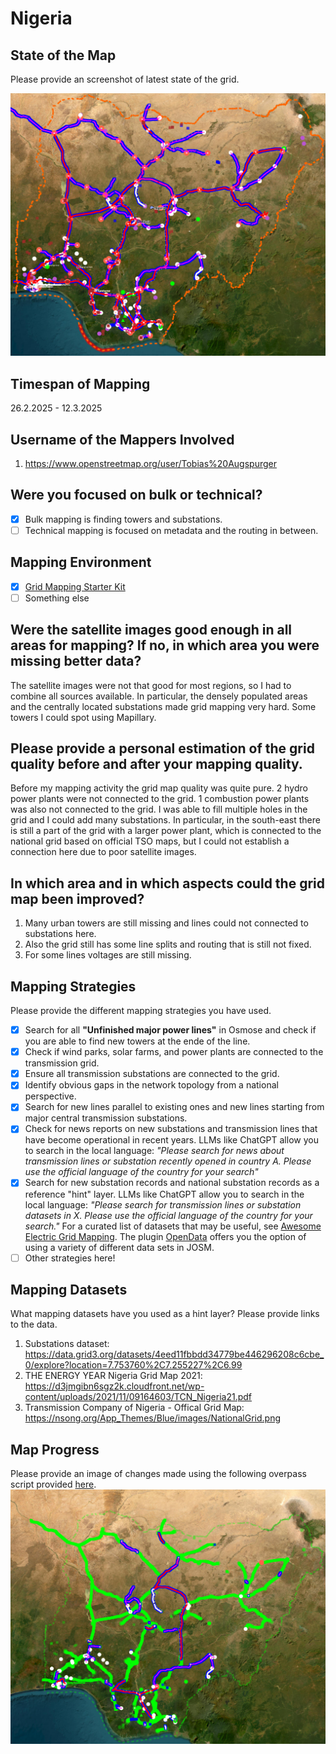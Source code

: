 # Nigeria 

## State of the Map
Please provide an screenshot of latest state of the grid.

![alt text](<images/Nigeria-2025-03-12 16-10-50.png>)

## Timespan of Mapping
26.2.2025 - 12.3.2025

## Username of the Mappers Involved 
1. https://www.openstreetmap.org/user/Tobias%20Augspurger

## Were you focused on bulk or technical? 
- [x] Bulk mapping is finding towers and substations.
- [ ] Technical mapping is focused on metadata and the routing in between. 

## Mapping Environment  

- [x] [Grid Mapping Starter Kit](https://github.com/open-energy-transition/grid-mapping-starter-kit)
- [ ] Something else 

## Were the satellite images good enough in all areas for mapping? If no, in which area you were missing better data?
The satellite images were not that good for most regions, so I had to combine all sources available. In particular, the densely populated areas and the centrally located substations made grid mapping very hard. Some towers I could spot using Mapillary. 

## Please provide a personal estimation of the grid quality before and after your mapping quality. 
Before my mapping activity the grid map quality was quite pure. 2 hydro power plants were not connected to the grid. 1 combustion power plants was also not connected to the grid. I was able to fill multiple holes in the grid and I could add many substations. In particular, in the south-east there is still a part of the grid with a larger power plant, which is connected to the national grid based on official TSO maps, but I could not establish a connection here due to poor satellite images. 

## In which area and in which aspects could the grid map been improved?
1. Many urban towers are still missing and lines could not connected to substations here. 
2. Also the grid still has some line splits and routing that is still not fixed. 
3. For some lines voltages are still missing. 

## Mapping Strategies
Please provide the different mapping strategies you have used. 

- [x] Search for all **"Unfinished major power lines"** in Osmose and check if you are able to find new towers at the ende of the line.
- [x] Check if wind parks, solar farms, and power plants are connected to the transmission grid.
- [x] Ensure all transmission substations are connected to the grid.
- [x] Identify obvious gaps in the network topology from a national perspective.
- [x] Search for new lines parallel to existing ones and new lines starting from major central transmission substations.
- [x] Check for news reports on new substations and transmission lines that have become operational in recent years. LLMs like ChatGPT allow you to search in the local language: _"Please search for news about transmission lines or substation recently opened in country A. Please use the official language of the country for your search"_
- [x] Search for new substation records and national substation records as a reference "hint" layer. LLMs like ChatGPT allow you to search in the local language: _"Please search for transmission lines or substation datasets in X. Please use the official language of the country for your search."_ For a curated list of datasets that may be useful, see [Awesome Electric Grid Mapping](https://github.com/open-energy-transition/Awesome-Electric-Grid-Mapping). The plugin [OpenData](https://wiki.openstreetmap.org/wiki/JOSM/Plugins/OpenData) offers you the option of using a variety of different data sets in JOSM.
- [ ] Other strategies here!

## Mapping Datasets
What mapping datasets have you used as a hint layer? Please provide links to the data.

1. Substations dataset: https://data.grid3.org/datasets/4eed11fbbdd34779be446296208c6cbe_0/explore?location=7.753760%2C7.255227%2C6.99
2. THE ENERGY YEAR Nigeria Grid Map 2021: https://d3jmgibn6sgz2k.cloudfront.net/wp-content/uploads/2021/11/09164603/TCN_Nigeria21.pdf
3. Transmission Company of Nigeria - Offical Grid Map: https://nsong.org/App_Themes/Blue/images/NationalGrid.png

## Map Progress
Please provide an image of changes made using the following overpass script provided [here](https://raw.githubusercontent.com/open-energy-transition/grid-mapping-starter-kit/refs/heads/main/scripts/mapping_progress.overpassql).
![alt text](<images/delta-nigeria-2025-03-12 16-07-06.png>)

